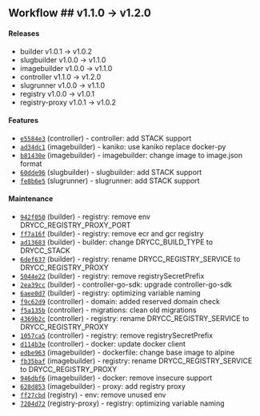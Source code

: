 ## Workflow ## v1.1.0 -> v1.2.0

#### Releases

- builder v1.0.1 -> v1.0.2
- slugbuilder v1.0.0 -> v1.1.0
- imagebuilder v1.0.0 -> v1.1.0
- controller v1.1.0 -> v1.2.0
- slugrunner v1.0.0 -> v1.1.0
- registry v1.0.0 -> v1.0.1
- registry-proxy v1.0.1 -> v1.0.2


#### Features

- [`e5584e3`](https://api.github.com/repos/drycc/controller/git/trees/e5584e32ef02329fd091a7a4d3f40bac9894d5a4) (controller) - controller: add STACK support
- [`ad34dc1`](https://api.github.com/repos/drycc/imagebuilder/git/trees/ad34dc1a501aada4aa2f8ceeb7eefa9fed6baf75) (imagebuilder) - kaniko: use kaniko replace docker-py
- [`b81430e`](https://api.github.com/repos/drycc/imagebuilder/git/trees/b81430e8d7ac10167450667cf41e2f9efada6cca) (imagebuilder) - imagebuilder: change image to image.json format
- [`60dde96`](https://api.github.com/repos/drycc/slugbuilder/git/trees/60dde96064c69aa7578476c2e4855680f5186706) (slugbuilder) - slugbuilder: add STACK support
- [`fe8b6e5`](https://api.github.com/repos/drycc/slugrunner/git/trees/fe8b6e56dd1a9334844581183bb16eb3d59df366) (slugrunner) - slugrunner: add STACK support

#### Maintenance

- [`942f050`](https://api.github.com/repos/drycc/builder/git/trees/942f050ec90f771262cbb5634f5df8d5a3818a5d) (builder) - registry: remove env DRYCC_REGISTRY_PROXY_PORT
- [`ff7a16f`](https://api.github.com/repos/drycc/builder/git/trees/ff7a16f53ac78dac0c334a9718cdc76c65400732) (builder) - registry: remove ecr and gcr registry
- [`ad13683`](https://api.github.com/repos/drycc/builder/git/trees/ad13683ce634c9b4835f45d2b474bac16ca52baa) (builder) - builder: change DRYCC_BUILD_TYPE to DRYCC_STACK
- [`6def637`](https://api.github.com/repos/drycc/builder/git/trees/6def637d5331330940d0a94cf6313a4bcb67fec0) (builder) - registry: rename DRYCC_REGISTRY_SERVICE to DRYCC_REGISTRY_PROXY
- [`5044e22`](https://api.github.com/repos/drycc/builder/git/trees/5044e223a56ee6283ac8d68a1442a6430b18dd99) (builder) - registry: remove registrySecretPrefix
- [`2ea39cc`](https://api.github.com/repos/drycc/builder/git/trees/2ea39cc0a9dd68fa1baca4b3725a00b9bcf7f89a) (builder) - controller-go-sdk: upgrade controller-go-sdk
- [`6aee0d7`](https://api.github.com/repos/drycc/builder/git/trees/6aee0d7f092b53c37c70d05db076eaae1bbcff44) (builder) - registry: optimizing variable naming
- [`f9c62d9`](https://api.github.com/repos/drycc/controller/git/trees/f9c62d9db809bfe03af33092e71a16e56fc35483) (controller) - domain: added reserved domain check
- [`f5a135b`](https://api.github.com/repos/drycc/controller/git/trees/f5a135be6aa2b319e623fd59bb711705d1cfe13f) (controller) - migrations: clean old migrations
- [`4369b2c`](https://api.github.com/repos/drycc/controller/git/trees/4369b2c2fb6ef861978588a61efa1bfc6a4572ec) (controller) - registry: rename DRYCC_REGISTRY_SERVICE to DRYCC_REGISTRY_PROXY
- [`1057ca5`](https://api.github.com/repos/drycc/controller/git/trees/1057ca59c3ae6bbd85d772f6b49b0c542d7d18c4) (controller) - registry: remove registrySecretPrefix
- [`d114b3e`](https://api.github.com/repos/drycc/controller/git/trees/d114b3e93544624a5f01b1ca71db92d0b33f4e0d) (controller) - docker: update docker client
- [`edbe963`](https://api.github.com/repos/drycc/imagebuilder/git/trees/edbe9631dcfb34ed50d9e931d36506fa262b6299) (imagebuilder) - dockerfile: change base image to alpine
- [`fb35baf`](https://api.github.com/repos/drycc/imagebuilder/git/trees/fb35baf913ff846e08ba79d9ad8195fca1411684) (imagebuilder) - registry: rename DRYCC_REGISTRY_SERVICE to DRYCC_REGISTRY_PROXY
- [`946dbf6`](https://api.github.com/repos/drycc/imagebuilder/git/trees/946dbf688474933f821f641f6c027bab68cd9e79) (imagebuilder) - docker: remove insecure support
- [`628d853`](https://api.github.com/repos/drycc/imagebuilder/git/trees/628d8532256e32a046268491f2a331dcb608b713) (imagebuilder) - proxy: add registry proxy
- [`ff27cbd`](https://api.github.com/repos/drycc/registry/git/trees/ff27cbdd27e9dc51ce29b6a68777888ed8737862) (registry) - env: remove unused env
- [`7204d72`](https://api.github.com/repos/drycc/registry-proxy/git/trees/7204d72c00b2d7360a2d3a20833d701e303a9f62) (registry-proxy) - registry: optimizing variable naming
